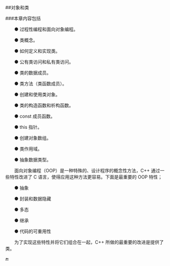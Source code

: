 ##对象和类

###本章内容包括

&emsp;&emsp;● 过程性编程和面向对象编程。

&emsp;&emsp;● 类概念。

&emsp;&emsp;● 如何定义和实现类。

&emsp;&emsp;● 公有类访问和私有类访问。

&emsp;&emsp;● 类的数据成员。

&emsp;&emsp;● 类方法（类函数成员）。

&emsp;&emsp;● 创建和使用类对象。

&emsp;&emsp;● 类的构造函数和析构函数。

&emsp;&emsp;● const 成员函数。

&emsp;&emsp;● this 指针。

&emsp;&emsp;● 创建对象数组。

&emsp;&emsp;● 类作用域。

&emsp;&emsp;● 抽象数据类型。

&emsp;&emsp;面向对象编程（OOP）是一种特殊的、设计程序的概念性方法，C++ 通过一些特性改进了 C 语言，使得应用这种方法更容易。下面是最重要的 OOP 特性；

&emsp;&emsp;● 抽象

&emsp;&emsp;● 封装和数据隐藏

&emsp;&emsp;● 多态

&emsp;&emsp;● 继承

&emsp;&emsp;● 代码的可重用性

&emsp;&emsp;为了实现这些特性并将它们组合在一起，C++ 所做的最重要的改进是提供了类。

🔚
